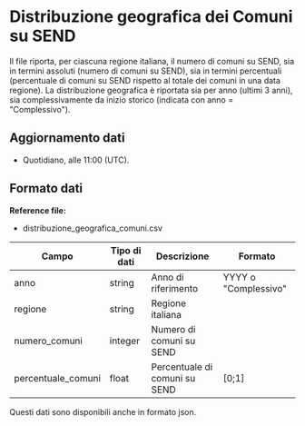 
# Distribuzione geografica dei Comuni su SEND

Il file riporta, per ciascuna regione italiana, il numero di comuni su SEND, sia in termini assoluti (numero di comuni su SEND), sia in termini percentuali (percentuale di comuni su SEND rispetto al totale dei comuni in una data regione). La distribuzione geografica è riportata sia per anno (ultimi 3 anni), sia complessivamente da inizio storico (indicata con anno = "Complessivo").

## Aggiornamento dati

- Quotidiano, alle 11:00 (UTC).

## Formato dati

**Reference file:**

- distribuzione_geografica_comuni.csv<br>

| Campo               | Tipo di dati | Descrizione                    | Formato               |
| ------------------- | ------------ | ---------------------------    | --------------------- |
| anno                | string       | Anno di riferimento            | YYYY o "Complessivo"  |
| regione             | string       | Regione italiana               |                       |
| numero_comuni       | integer      | Numero di comuni su SEND       |                       |
| percentuale_comuni  | float        | Percentuale di comuni su SEND  | [0;1]                 |

Questi dati sono disponibili anche in formato json.